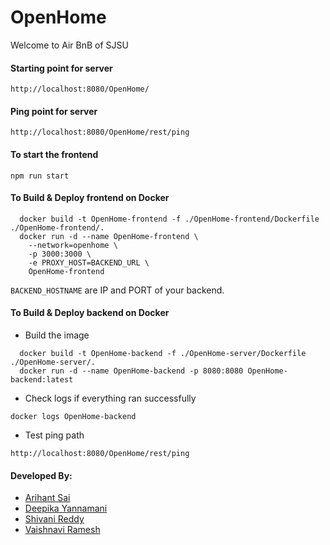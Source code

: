 # OpenHome
Welcome to Air BnB of SJSU

#### Starting point for server
`http://localhost:8080/OpenHome/`

#### Ping point for server
`http://localhost:8080/OpenHome/rest/ping`


#### To start the frontend
`npm run start`

#### To Build & Deploy frontend on Docker
```
  docker build -t OpenHome-frontend -f ./OpenHome-frontend/Dockerfile ./OpenHome-frontend/.
  docker run -d --name OpenHome-frontend \
    --network=openhome \
    -p 3000:3000 \
    -e PROXY_HOST=BACKEND_URL \
    OpenHome-frontend
```
`BACKEND_HOSTNAME` are IP and PORT of your backend.

#### To Build & Deploy backend on Docker
- Build the image
```
  docker build -t OpenHome-backend -f ./OpenHome-server/Dockerfile ./OpenHome-server/.
  docker run -d --name OpenHome-backend -p 8080:8080 OpenHome-backend:latest
```

- Check logs if everything ran successfully
```
docker logs OpenHome-backend
```

- Test ping path
```
http://localhost:8080/OpenHome/rest/ping
```

#### Developed  By:
- [Arihant Sai](https://github.com/Arihant1467)
- [Deepika Yannamani](https://github.com/deepikay912)
- [Shivani Reddy](https://github.com/Shivanireddy25)
- [Vaishnavi Ramesh](https://github.com/iivaishnavii)

